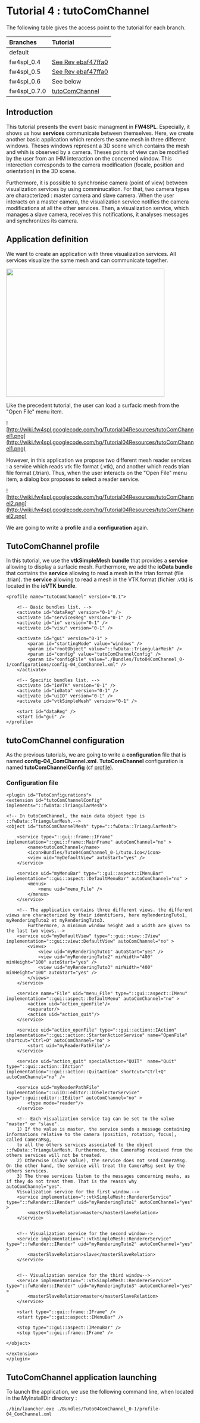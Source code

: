 # Tutorial 4 : tutoComChannel #

The following table gives the access point to the tutorial for each branch.

| **Branches** | **Tutorial** |
|:-------------|:-------------|
| default      |              |
| fw4spl\_0.4  | [See Rev ebaf47ffa0](Tutorial4_fw4spl_04_Revision_ebaf47ffa0.md) |
| fw4spl\_0.5  | [See Rev ebaf47ffa0](Tutorial4_fw4spl_05_Revision_ebaf47ffa0.md)|
| fw4spl\_0.6  | See below    |
| fw4spl\_0.7.0 |[tutoComChannel](Tutorial4.md) |

## Introduction ##

This tutorial presents the event basic managment in **FW4SPL**. Especially, it shows us how **services** communicate between themselves. Here, we create another basic application which renders the same mesh in three different windows. Theses windows represent a 3D scene which contains the mesh and whih is observed by a camera. Theses points of view can be modified by the user from an IHM interaction on the concerned window. This interection corresponds to the camera modification (focale, position and orientation) in the 3D scene.

Furthermore, it is possible to synchronise camera (point of view) between visualization services by using comminucation. For that, two camera types are characterized : master camera and slave camera. When the user interacts on a master camera, the visualization service notifies the camera modifications at all the other services. Then, a visualization service, which manages a slave camera, receives this notifications, it analyses messages and synchronizes its camera.


## Application definition ##

We want to create an application with three visualization services. All services visualize the same mesh and can communicate together.

<a href='http://www.youtube.com/watch?feature=player_embedded&v=pit00j-XyiM' target='_blank'><img src='http://img.youtube.com/vi/pit00j-XyiM/0.jpg' width='425' height=344 /></a>

Like the precedent tutorial, the user can load a surfacic mesh from the "Open File" menu item.

![http://wiki.fw4spl.googlecode.com/hg/Tutorial04Resources/tutoComChannel1.png](http://wiki.fw4spl.googlecode.com/hg/Tutorial04Resources/tutoComChannel1.png)

However, in this application we propose two different mesh reader services : a service which reads vtk file format (.vtk), and another which reads trian file format (.trian). Thus, when the user interacts on the "Open File" menu item,  a dialog box proposes to select a reader service.

![http://wiki.fw4spl.googlecode.com/hg/Tutorial04Resources/tutoComChannel2.png](http://wiki.fw4spl.googlecode.com/hg/Tutorial04Resources/tutoComChannel2.png)

We are going to write a **profile** and a **configuration** again.

## TutoComChannel profile ##

In this tutorial, we use the **vtkSimpleMesh bundle** that provides a **service** allowing to display a surfacic mesh. Furthermore, we add the **ioData bundle** that contains the **service** allowing to read a mesh in the trian format (file .trian). the **service** allowing to read a mesh in the VTK format (fichier .vtk) is located in the  **ioVTK bundle**.

```
<profile name="tutoComChannel" version="0.1">

    <!-- Basic bundles list. -->
    <activate id="dataReg" version="0-1" />
    <activate id="servicesReg" version="0-1" />
    <activate id="io" version="0-1" />
    <activate id="visu" version="0-1" />

    <activate id="gui" version="0-1" >
        <param id="startingMode" value="windows" />
        <param id="rootObject" value="::fwData::TriangularMesh" />
        <param id="config" value="tutoComChannelConfig" />
        <param id="configFile" value="./Bundles/Tuto04ComChannel_0-1/configurations/config-04_ComChannel.xml" />
    </activate>

    <!-- Specific bundles list. -->
    <activate id="ioVTK" version="0-1" />
    <activate id="ioData" version="0-1" />
    <activate id="uiIO" version="0-1" />
    <activate id="vtkSimpleMesh" version="0-1" />

    <start id="dataReg" />
    <start id="gui" />   
</profile>
```


## tutoComChannel configuration ##

As the previous tutorials, we are going to write a **configuration** file that is named **config-04\_ComChannel.xml**. **TutoComChannel** configuration is named **tutoComChannelConfig** (cf [profile](Tutorial4#tutoComChannel_profile.md)).

### Configuration file ###

```
<plugin id="TutoConfigurations">
<extension id="tutoComChannelConfig" implements="::fwData::TriangularMesh">

<!-- In tutoComChannel, the main data object type is ::fwData::TriangularMesh.-->
<object id="tutoComChannelMesh" type="::fwData::TriangularMesh">

    <service type="::gui::frame::IFrame" implementation="::gui::frame::MainFrame" autoComChannel="no" >
        <name>tutoComChannel</name>
        <icon>Bundles/Tuto04ComChannel_0-1/tuto.ico</icon>
        <view uid="myDefaultView" autoStart="yes" />
    </service>

    <service uid="myMenuBar" type="::gui::aspect::IMenuBar" implementation="::gui::aspect::DefaultMenuBar" autoComChannel="no" >
        <menus>
            <menu uid="menu_File" />
        </menus>
    </service>
    
    <!-- The application contains three different views. the different views are characterized by their identifiers, here myRenderingTuto1, myRenderingTuto2 et myRenderingTuto3.
        Furthermore, a minimum window height and a width are given to the last two views.-->
    <service uid="myDefaultView" type="::gui::view::IView" implementation="::gui::view::DefaultView" autoComChannel="no" >
        <views>
            <view uid="myRenderingTuto1" autoStart="yes" />
            <view uid="myRenderingTuto2" minWidth="400" minHeight="100" autoStart="yes" />
            <view uid="myRenderingTuto3" minWidth="400" minHeight="100" autoStart="yes" />
        </views>
    </service>

    <service name="File" uid="menu_File" type="::gui::aspect::IMenu" implementation="::gui::aspect::DefaultMenu" autoComChannel="no" >
        <action uid="action_openFile"/>
        <separator/>
        <action uid="action_quit"/>
    </service>

    <service uid="action_openFile" type="::gui::action::IAction" implementation="::gui::action::StarterActionService" name="OpenFile" shortcut="Ctrl+O" autoComChannel="no" >
        <start uid="myReaderPathFile"/>
    </service>

    <service uid="action_quit" specialAction="QUIT"  name="Quit" type="::gui::action::IAction" implementation="::gui::action::QuitAction" shortcut="Ctrl+Q" autoComChannel="no" />

    <service uid="myReaderPathFile" implementation="::uiIO::editor::IOSelectorService" type="::gui::editor::IEditor" autoComChannel="no" >
        <type mode="reader"/>
    </service>

    <!-- Each visualization service tag can be set to the value "master" or "slave". 
    1) If the value is master, the service sends a message containing informations relative to the camera (position, rotation, focus), called CameraMsg, 
    to all the others services associated to the object ::fwData::TriangularMesh. Furthermore, the CameraMsg received from the others services will not be treated.    
    2) Otherwise (slave value), the service does not send CameraMsg. On the other hand, the service will treat the CameraMsg sent by the others services.
    3) The three services listen to the messages concerning meshs, as if they do not treat them. That is the reason why autoComChannel="yes".  
    Visualization service for the first window.-->
    <service implementation="::vtkSimpleMesh::RendererService" type="::fwRender::IRender" uid="myRenderingTuto1" autoComChannel="yes" >
        <masterSlaveRelation>master</masterSlaveRelation>
    </service>

    
    <!-- Visualization service for the second window-->
    <service implementation="::vtkSimpleMesh::RendererService" type="::fwRender::IRender" uid="myRenderingTuto2" autoComChannel="yes" >
        <masterSlaveRelation>slave</masterSlaveRelation>
    </service>


    <!-- Visualization service for the third window-->
    <service implementation="::vtkSimpleMesh::RendererService" type="::fwRender::IRender" uid="myRenderingTuto3" autoComChannel="yes" >
        <masterSlaveRelation>master</masterSlaveRelation>
    </service>

    <start type="::gui::frame::IFrame" />
    <start type="::gui::aspect::IMenuBar" />
    
    <stop type="::gui::aspect::IMenuBar" />
    <stop type="::gui::frame::IFrame" />

</object>

</extension>
</plugin>
```

## TutoComChannel application launching ##

To launch the application, we use the following command line, when located in the MyInstallDir directory :

```
./bin/launcher.exe ./Bundles/Tuto04ComChannel_0-1/profile-04_ComChannel.xml
```